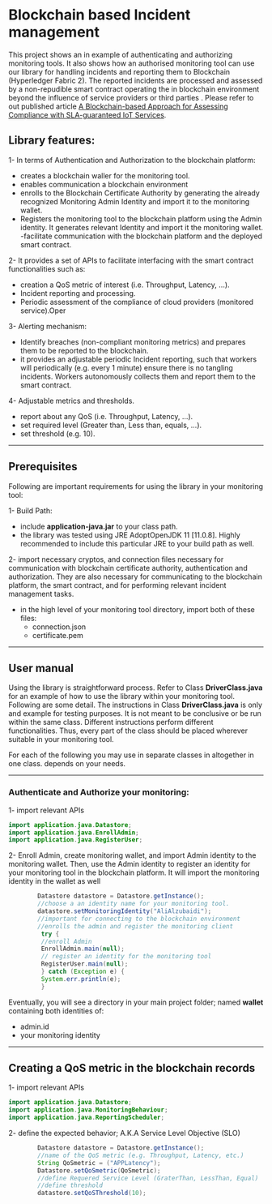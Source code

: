 # Blockchain based Incident management
This project shows an in example of authenticating and authorizing monitoring tools. It also shows how an authorised monitoring tool can use our library for handling incidents and reporting them to Blockchain (Hyperledger Fabric 2). The reported incidents are processed and assessed by a non-repudible smart contract operating the in blockchain environment beyond the influence of service providers or third parties . Please refer to out published article [A Blockchain-based Approach for Assessing Compliance with SLA-guaranteed IoT Services](https://ieeexplore.ieee.org/document/9192398).
## Library features:
1- In terms of Authentication and Authorization to the blockchain platform:
- creates a blockchain waller for the monitoring tool.
- enables communication a blockchain environment
- enrolls to the Blockchain Certificate Authority by generating the already recognized Monitoring Admin Identity and import it to the monitoring wallet.
- Registers the monitoring tool to the blockchain platform using the Admin identity. It generates relevant Identity and import it the monitoring wallet.
-facilitate communication with the blockchain platform and the deployed smart contract. 

2- It provides a set of APIs to facilitate interfacing with the smart contract functionalities such as:
- creation a QoS metric of interest (i.e. Throughput, Latency, ...).
- Incident reporting and processing.
- Periodic assessment of the compliance of cloud providers (monitored service).Oper

3- Alerting mechanism:
- Identify breaches (non-compliant monitoring metrics) and prepares them to be reported to the blockchain.
- it provides an adjustable periodic Incident reporting, such that workers will periodically (e.g. every 1 minute) ensure there is no tangling incidents. Workers autonomously collects them and report them to the smart contract.

4- Adjustable metrics and thresholds.
- report about any QoS (i.e. Throughput, Latency, ...).
- set required level (Greater than, Less than, equals, ...).
- set threshold (e.g. 10).
-----
## Prerequisites
Following are important requirements for using the library in your monitoring tool: 
 
1- Build Path: 
- include **application-java.jar** to your class path.
- the library was tested using JRE AdoptOpenJDK 11 [11.0.8]. Highly recommended to include this particular JRE to your build path as well.

2- import necessary cryptos, and connection files necessary for communication with blockchain certificate authority, authentication and authorization. They are also necessary for communicating to the blockchain platform, the smart contract, and for performing relevant incident management tasks.
- in the high level of your monitoring tool directory, import both of these files:
    * connection.json
    * certificate.pem

----
## User manual
Using the library is straightforward process. Refer to Class **DriverClass.java** for an example of how to use the library within your monitoring tool. Following are some detail. The instructions in Class **DriverClass.java** is only and example for testing purposes. It is not meant to be conclusive or be run within the same class. Different instructions perform different functionalities. Thus, every part of the class should be placed wherever suitable in your monitoring tool. 

For each of the following you may use in separate classes in altogether in one class. depends on your needs.

------
### Authenticate and Authorize your monitoring:
1- import relevant APIs
```java
import application.java.Datastore;
import application.java.EnrollAdmin;
import application.java.RegisterUser;
```
2- Enroll Admin, create monitoring wallet, and import Admin identity to the monitoring wallet. Then, use the Admin identity to register an identity for your monitoring tool in the blockchain platform. It will import the monitoring identity in the wallet as well

```java
        Datastore datastore = Datastore.getInstance();
        //choose a an identity name for your monitoring tool.
        datastore.setMonitoringIdentity("AliAlzubaidi");
        //important for connecting to the blockchain environment
        //enrolls the admin and register the monitoring client
         try {
         //enroll Admin
         EnrollAdmin.main(null);
         // register an identity for the monitoring tool
         RegisterUser.main(null);
         } catch (Exception e) {
         System.err.println(e);
         }
```

Eventually, you will see a directory in your main project folder; named **wallet** containing both identities of:
- admin.id
- your monitoring identity

---
## Creating a QoS metric in the blockchain records
1- import relevant APIs
```java
import application.java.Datastore;
import application.java.MonitoringBehaviour;
import application.java.ReportingScheduler;
```
2- define the expected behavior; A.K.A Service Level Objective (SLO)
```java
        Datastore datastore = Datastore.getInstance();
        //name of the QoS metric (e.g. Throughput, Latency, etc.)
        String QoSmetric = ("APPLatency");
        Datastore.setQoSmetric(QoSmetric);
        //define Requered Service Level (GraterThan, LessThan, Equal)
        //define threshold
        datastore.setQoSThreshold(10);

```






 
